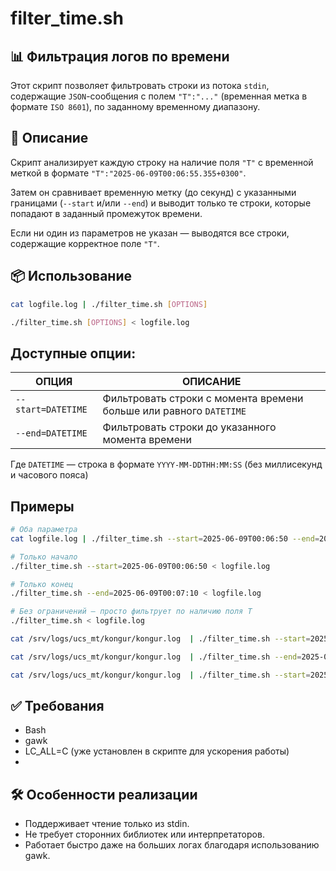 # filter_time.sh

## 📊 Фильтрация логов по времени

Этот скрипт позволяет фильтровать строки из потока `stdin`, содержащие `JSON`-сообщения с полем `"T":"..."` (временная метка в
формате `ISO 8601`), по заданному временному диапазону.

## 🧰 Описание

Скрипт анализирует каждую строку на наличие поля `"T"` с временной меткой в формате `"T":"2025-06-09T00:06:55.355+0300"`.

Затем он сравнивает временную метку (до секунд) с указанными границами (`--start` и/или `--end`) и выводит только те
строки, которые попадают в заданный промежуток времени.

Если ни один из параметров не указан — выводятся все строки, содержащие корректное поле `"T"`.

## 📦 Использование

```bash
cat logfile.log | ./filter_time.sh [OPTIONS]

./filter_time.sh [OPTIONS] < logfile.log
```

## Доступные опции:

| ОПЦИЯ              | ОПИСАНИЕ                                                           |
|--------------------|--------------------------------------------------------------------|
| `--start=DATETIME` | Фильтровать строки с момента времени больше или равного `DATETIME` |
| `--end=DATETIME`   | Фильтровать строки до указанного момента времени                   |

Где `DATETIME` — строка в формате `YYYY-MM-DDTHH:MM:SS` (без миллисекунд и часового пояса)

## Примеры

```bash
# Оба параметра
cat logfile.log | ./filter_time.sh --start=2025-06-09T00:06:50 --end=2025-06-09T00:07:10

# Только начало
./filter_time.sh --start=2025-06-09T00:06:50 < logfile.log

# Только конец
./filter_time.sh --end=2025-06-09T00:07:10 < logfile.log

# Без ограничений — просто фильтрует по наличию поля T
./filter_time.sh < logfile.log

cat /srv/logs/ucs_mt/kongur/kongur.log  | ./filter_time.sh --start=2025-06-10T13:03:00 --end=2025-06-10T13:05:00

cat /srv/logs/ucs_mt/kongur/kongur.log  | ./filter_time.sh --end=2025-06-10T13:05:00

cat /srv/logs/ucs_mt/kongur/kongur.log  | ./filter_time.sh --start=2025-06-10T13:03:00
```

## ✅ Требования
- Bash
- gawk
- LC_ALL=C (уже установлен в скрипте для ускорения работы)
- 
## 🛠️ Особенности реализации
- Поддерживает чтение только из stdin.
- Не требует сторонних библиотек или интерпретаторов.
- Работает быстро даже на больших логах благодаря использованию gawk.